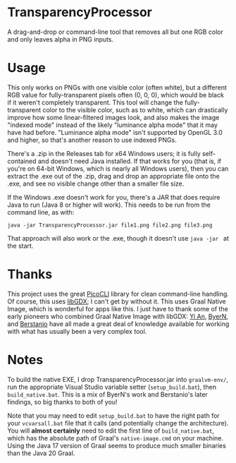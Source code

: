 # TransparencyProcessor
A drag-and-drop or command-line tool that removes all but one RGB color and only leaves alpha in PNG inputs.

# Usage
This only works on PNGs with one visible color (often white), but a different RGB value for fully-transparent pixels
often (0, 0, 0), which would be black if it weren't completely transparent. This tool will change the fully-transparent
color to the visible color, such as to white, which can drastically improve how some linear-filtered images look,
and also makes the image "indexed mode" instead of the likely "luminance alpha mode" that it may have had before.
"Luminance alpha mode" isn't supported by OpenGL 3.0 and higher, so that's another reason to use indexed PNGs.

There's a .zip in the Releases tab for x64 Windows users; it is fully self-contained and doesn't need Java installed.
If that works for you (that is, if you're on 64-bit Windows, which is nearly all Windows users), then you can extract
the .exe out of the .zip, drag and drop an appropriate file onto the .exe, and see no visible change other than a
smaller file size.

If the Windows .exe doesn't work for you, there's a JAR that does require Java to run (Java 8 or higher will work). This
needs to be run from the command line, as with: 

`java -jar TransparencyProcessor.jar file1.png file2.png file3.png`

That approach will also work or the .exe, though it doesn't use `java -jar ` at the start.

# Thanks
This project uses the great [PicoCLI](https://picocli.info/) library for clean command-line handling.
Of course, this uses [libGDX](https://libgdx.com/); I can't get by without it.
This uses Graal Native Image, which is wonderful for apps like this. I just have to thank some of the early pioneers
who combined Graal Native Image with libGDX: [Yi An](https://github.com/anyicomplex), [ByerN](https://github.com/ByerN),
and [Berstanio](https://github.com/Berstanio) have all made a great deal of knowledge available for working with what
has usually been a very complex tool.

# Notes
To build the native EXE, I drop TransparencyProcessor.jar into `graalvm-env/`, run the appropriate Visual
Studio variable setter (`setup_build.bat`), then `build_native.bat`. This is a mix of ByerN's work and Berstanio's later
findings, so big thanks to both of you!

Note that you may need to edit `setup_build.bat` to have the right path for your `vcvarsall.bat` file that it calls (and
potentially change the architecture). You will **almost certainly** need to edit the first line of `build_native.bat`,
which has the absolute path of Graal's `native-image.cmd` on your machine. Using the Java 17 version of Graal seems to
produce much smaller binaries than the Java 20 Graal.
